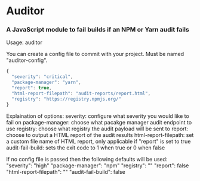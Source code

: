 # Auditor
### A JavaScript module to fail builds if an NPM or Yarn audit fails

Usage: auditor

You can create a config file to commit with your project. Must be named "auditor-config".
```javascript
{
  "severity": "critical",
  "package-manager": "yarn",
  "report": true,
  "html-report-filepath": "audit-reports/report.html",
  "registry": "https://registry.npmjs.org/"
}
```

Explaination of options:
severity: configure what severity you would like to fail on
package-manager: choose what pacakge manager audit endpoint to use
registry: choose what registry the audit payload will be sent to
report: choose to output a HTML report of the audit results
html-report-filepath: set a custom file name of HTML report, only applicable if "report" is set to true
audit-fail-build: sets the exit code to 1 when true or 0 when false

If no config file is passed then the following defaults will be used:
  "severity": "high"
  "package-manager": "npm"
  "registry": ""
  "report": false
  "html-report-filepath": ""
  "audit-fail-build": false
  
